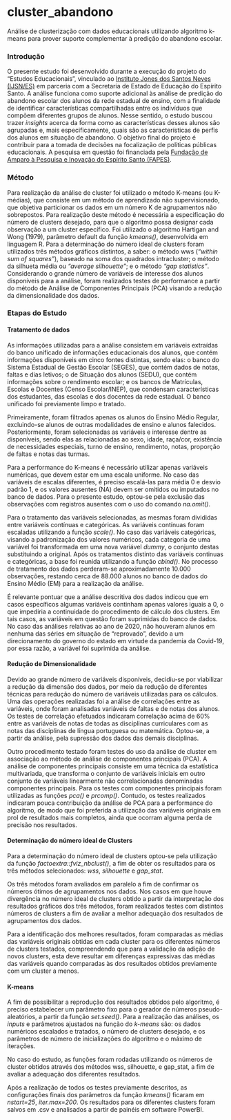 # cluster_abandono
Análise de clusterização com dados educacionais utilizando algoritmo k-means para prover suporte complementar à predição do abandono escolar.


<h3>Introdução</h3>

O presente estudo foi desenvolvido durante a execução do projeto do “Estudos Educacionais”, vinculado ao <a href="http://www.ijsn.es.gov.br/">Instituto Jones dos Santos Neves (IJSN/ES)</a> em parceria com a Secretaria de Estado de Educação do Espírito Santo. A análise funciona como suporte adicional às análise de predição do abandono escolar dos alunos da rede estadual de ensino, com a finalidade de identificar características compartilhadas entre os indivíduos que compõem diferentes grupos de alunos. Nesse sentido, o estudo buscou trazer <i>insights</i> acerca da forma como as características desses alunos são agrupadas e, mais especificamente, quais são as características de perfis dos alunos em situação de abandono. O objetivo final do projeto é contribuir para a tomada de decisões na focalização de políticas públicas educacionais. 
A pesquisa em questão foi financiada pela <a href="http://fapes.es.gov.br/">Fundação de Amparo à Pesquisa e Inovação do Espírito Santo (FAPES)</a>.

<h3>Método</h3>

Para realização da análise de cluster foi utilizado o método K-means (ou K-médias), que consiste em um método de aprendizado não supervisionado, que objetiva particionar os dados em um número K de agrupamentos não sobrepostos. Para realização deste método é necessária a especificação do número de clusters desejado, para que o algoritmo possa designar cada observação a um cluster específico. Foi utilizado o algoritmo Hartigan and Wong (1979), parâmetro default da função <i>kmeans()</i>, desenvolvida em linguagem R.
Para a determinação do número ideal de clusters foram utilizados três métodos gráficos distintos, a saber: o método wws (<i>“within sum of squares”</i>), baseado na soma dos quadrados intracluster; o método da silhueta média ou <i>“average silhouette”</i>; e o método <i>“gap statistics”</i>.
Considerando o grande número de variáveis de interesse dos alunos disponíveis para a análise, foram realizados testes de performance a partir do método de Análise de Componentes Principais (PCA) visando a redução da dimensionalidade dos dados.

<h3>Etapas do Estudo</h3>

<h4>Tratamento de dados</h4>

As informações utilizadas para a análise consistem em variáveis extraídas do banco unificado de informações educacionais dos alunos, que contém informações disponíveis em cinco fontes distintas, sendo elas: o banco do Sistema Estadual de Gestão Escolar (SEGES), que contém dados de notas, faltas e dias letivos; o de Situação dos alunos (SEDU), que contém informações sobre o rendimento escolar; e os bancos de Matrículas, Escolas e Docentes (Censo Escolar/INEP), que condensam características dos estudantes, das escolas e dos docentes da rede estadual. O banco unificado foi previamente limpo e tratado.

Primeiramente, foram filtrados apenas os alunos do Ensino Médio Regular, excluindo-se alunos de outras modalidades de ensino e alunos falecidos. Posteriormente, foram selecionadas as variáveis e interesse dentre as disponíveis, sendo elas as relacionadas ao sexo, idade, raça/cor, existência de necessidades especiais, turno de ensino, rendimento, notas, proporção de faltas e notas das turmas.

Para a performance do K-means é necessário utilizar apenas variáveis numéricas, que devem estar em uma escala uniforme. No caso das variáveis de escalas diferentes, é preciso escalá-las para média 0 e desvio padrão 1, e os valores ausentes (NA) devem ser omitidos ou imputados no banco de dados. Para o presente estudo, optou-se pela exclusão das observações com registros ausentes com o uso do comando <i>na.omit()</i>.

Para o tratamento das variáveis selecionadas, as mesmas foram divididas entre variáveis contínuas e categóricas. As variáveis contínuas foram escaladas utilizando a função <i>scale()</i>. No caso das variáveis categóricas, visando a padronização dos valores numéricos, cada categoria de uma variável foi transformada em uma nova variável <i>dummy</i>, o conjunto destas substituindo a original. Após os tratamentos distinto das variáveis continuas e categóricas, a base foi reunida utilizando a função <i>cbind()</i>. No processo de tratamento dos dados perderam-se aproximadamente 10.000 observações, restando cerca de 88.000 alunos no banco de dados do Ensino Médio (EM) para a realização da análise.

É relevante pontuar que a análise descritiva dos dados indicou que em casos específicos algumas variáveis continham apenas valores iguais a 0, o que impediria a continuidade do procedimento de cálculo dos clusters. Em tais casos, as variáveis em questão foram suprimidas do banco de dados. No caso das análises relativas ao ano de 2020, não houveram alunos em nenhuma das séries em situação de “reprovado”, devido a um direcionamento do governo do estado em virtude da pandemia da Covid-19, por essa razão, a variável foi suprimida da análise.

<h4>Redução de Dimensionalidade</h4>

Devido ao grande número de variáveis disponíveis, decidiu-se por viabilizar a redução da dimensão dos dados, por meio da redução de diferentes técnicas para redução do número de variáveis utilizadas para os cálculos. Uma das operações realizadas foi a análise de correlações entre as variáveis, onde foram analisadas variáveis de faltas e de notas dos alunos. Os testes de correlação efetuados indicaram correlação acima de 60% entre as variáveis de notas de todas as disciplinas curriculares com as notas das disciplinas de língua portuguesa ou matemática. Optou-se, a partir da análise, pela supressão dos dados das demais disciplinas.

Outro procedimento testado foram testes do uso da análise de cluster em associação ao método de análise de componentes principais (PCA). A análise de componentes principais consiste em uma técnica da estatística multivariada, que transforma o conjunto de variáveis iniciais em outro conjunto de variáveis linearmente não correlacionadas denominadas componentes principais. Para os testes com componentes principais foram utilizadas as funções <i>pca()</i> e <i>prcomp()</i>. Contudo, os testes realizados indicaram pouca contribuição da análise de PCA para a performance do algoritmo, de modo que foi preferida a utilização das variáveis originais em prol de resultados mais completos, ainda que ocorram alguma perda de precisão nos resultados.

<h4>Determinação do número ideal de Clusters</h4>

Para a determinação do número ideal de clusters optou-se pela utilização da função <i>factoextra::fviz_nbclust()</i>, a fim de obter os resultados para os três métodos selecionados: <i>wss</i>, <i>silhouette</i> e <i>gap_stat</i>.

Os três métodos foram avaliados em paralelo a fim de confirmar os números ótimos de agrupamentos nos dados. Nos casos em que houve divergência no número ideal de clusters obtido a partir da interpretação dos resultados gráficos dos três métodos, foram realizados testes com distintos números de clusters a fim de avaliar a melhor adequação dos resultados de agrupamentos dos dados. 

Para a identificação dos melhores resultados, foram comparadas as médias das variáveis originais obtidas em cada cluster para os diferentes números de clusters testados, compreendendo que para a validação da adição de novos clusters, esta deve resultar em diferenças expressivas das médias das variáveis quando comparadas às dos resultados obtidos previamente com um cluster a menos.

<h4>K-means</h4>

A fim de possibilitar a reprodução dos resultados obtidos pelo algoritmo, é preciso estabelecer um parâmetro fixo para o gerador de números pseudo-aleatórios, a partir da função <i>set.seed()</i>. Para a realização das análises, os <i>inputs</i> e parâmetros ajustados na função do <i>k-means</i> são: os dados numéricos escalados e tratados, o número de clusters desejado, e os parâmetros de número de inicializações do algoritmo e o máximo de iterações. 

No caso do estudo, as funções foram rodadas utilizando os números de cluster obtidos através dos métodos wss, silhouette, e gap_stat, a fim de avaliar a adequação dos diferentes resultados.

Após a realização de todos os testes previamente descritos, as configurações finais dos parâmetros da função <i>kmeans()</i> ficaram em <i>nstart=25</i>, <i>iter.max=200</i>. Os resultados para os diferentes clusters foram salvos em .csv e analisados a partir de painéis em software PowerBI.


